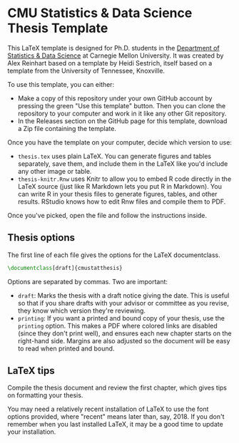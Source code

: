 # CMU Statistics & Data Science Thesis Template

This LaTeX template is designed for Ph.D. students in the [Department of
Statistics & Data
Science](https://www.cmu.edu/dietrich/statistics-datascience/index.html) at
Carnegie Mellon University. It was created by Alex Reinhart based on a template
by Heidi Sestrich, itself based on a template from the University of Tennessee,
Knoxville.

To use this template, you can either:

- Make a copy of this repository under your own GitHub account by pressing the
  green "Use this template" button. Then you can clone the repository to your
  computer and work in it like any other Git repository.
- In the Releases section on the GitHub page for this template, download a Zip
  file containing the template.

Once you have the template on your computer, decide which version to use:

- `thesis.tex` uses plain LaTeX. You can generate figures and tables separately,
  save them, and include them in the LaTeX like you'd include any other image or
  table.
- `thesis-knitr.Rnw` uses Knitr to allow you to embed R code directly in the
  LaTeX source (just like R Markdown lets you put R in Markdown). You can write
  R in your thesis files to generate figures, tables, and other results. RStudio
  knows how to edit Rnw files and compile them to PDF.

Once you've picked, open the file and follow the instructions inside.

## Thesis options

The first line of each file gives the options for the LaTeX documentclass.

```latex
\documentclass[draft]{cmustatthesis}
```

Options are separated by commas. Two are important:

- `draft`: Marks the thesis with a draft notice giving the date. This is useful
  so that if you share drafts with your advisor or committee as you revise, they
  know which version they're reviewing.
- `printing`: If you want a printed and bound copy of your thesis, use the
  `printing` option. This makes a PDF where colored links are disabled (since
  they don't print well), and ensures each new chapter starts on the right-hand
  side. Margins are also adjusted so the document will be easy to read when
  printed and bound.

## LaTeX tips

Compile the thesis document and review the first chapter, which gives tips on
formatting your thesis.

You may need a relatively recent installation of LaTeX to use the font options
provided, where "recent" means later than, say, 2018. If you don't remember when
you last installed LaTeX, it may be a good time to update your installation.
